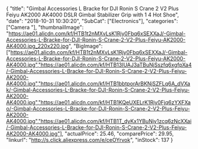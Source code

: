 {
	"title": "Gimbal Accessories L Bracke for DJI Ronin S Crane 2 V2 Plus Feiyu AK2000 AK4000 DSLR Gimbal Stabilizer Grip with 1 4 Hot Shoe",
	"date": "2018-10-31 10:30:20",
	"SubCat": ["Electronics"],
	"categories": ["Camera "],
	"thumbnailImage": "https://ae01.alicdn.com/kf/HTB1t2nMXvLsK1Rjy0Fbq6xSEXXaJ/-Gimbal-Accessories-L-Bracke-for-DJI-Ronin-S-Crane-2-V2-Plus-Feiyu-AK2000-AK4000.jpg_220x220.jpg",
	"BigImage": ["https://ae01.alicdn.com/kf/HTB1t2nMXvLsK1Rjy0Fbq6xSEXXaJ/-Gimbal-Accessories-L-Bracke-for-DJI-Ronin-S-Crane-2-V2-Plus-Feiyu-AK2000-AK4000.jpg","https://ae01.alicdn.com/kf/HTB13IUAJ3aTBuNjSszfq6xgfpXa4/-Gimbal-Accessories-L-Bracke-for-DJI-Ronin-S-Crane-2-V2-Plus-Feiyu-AK2000-AK4000.jpg","https://ae01.alicdn.com/kf/HTB1bbtporArBKNjSZFLq6A_dVXak/-Gimbal-Accessories-L-Bracke-for-DJI-Ronin-S-Crane-2-V2-Plus-Feiyu-AK2000-AK4000.jpg","https://ae01.alicdn.com/kf/HTB1KQeUXELrK1Rjy0Fjq6zYXFXao/-Gimbal-Accessories-L-Bracke-for-DJI-Ronin-S-Crane-2-V2-Plus-Feiyu-AK2000-AK4000.jpg","https://ae01.alicdn.com/kf/HTB1T_dyKx1YBuNjy1zcq6zNcXXai/-Gimbal-Accessories-L-Bracke-for-DJI-Ronin-S-Crane-2-V2-Plus-Feiyu-AK2000-AK4000.jpg"],
	"actualPrice": 25.46,
	"comparePrice": 29.95,
	"linkurl": "http://s.click.aliexpress.com/e/ceOYrvok",
	"inStock": 137
}
